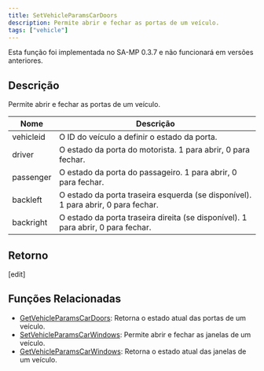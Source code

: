 ```yaml
---
title: SetVehicleParamsCarDoors
description: Permite abrir e fechar as portas de um veículo.
tags: ["vehicle"]
---
```


Esta função foi implementada no SA-MP 0.3.7 e não funcionará em versões anteriores.

## Descrição

Permite abrir e fechar as portas de um veículo.

| Nome      | Descrição                                                               			|
| --------- | --------------------------------------------------------------------------------- |
| vehicleid | O ID do veículo a definir o estado da porta.                           		    |
| driver    | O estado da porta do motorista. 1 para abrir, 0 para fechar.            		    |
| passenger | O estado da porta do passageiro. 1 para abrir, 0 para fechar.          		    |
| backleft  | O estado da porta traseira esquerda (se disponível). 1 para abrir, 0 para fechar. |
| backright | O estado da porta traseira direita (se disponível). 1 para abrir, 0 para fechar.  |

## Retorno

[edit]

## Funções Relacionadas

- [GetVehicleParamsCarDoors](GetVehicleParamsCarDoors.md): Retorna o estado atual das portas de um veículo.
- [SetVehicleParamsCarWindows](SetVehicleParamsCarWindows.md): Permite abrir e fechar as janelas de um veículo.
- [GetVehicleParamsCarWindows](GetVehicleParamsCarWindows.md): Retorna o estado atual das janelas de um veículo. 
